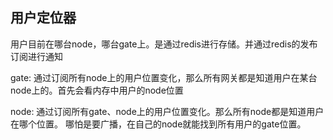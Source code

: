 ## 用户定位器

用户目前在哪台node，哪台gate上。是通过redis进行存储。并通过redis的发布订阅进行通知

gate: 通过订阅所有node上的用户位置变化，那么所有网关都是知道用户在某台node上的。首先会看内存中用户的node位置

node: 通过订阅所有gate、node上的用户位置变化。那么所有node都是知道用户在哪个位置。 哪怕是要广播，在自己的node就能找到所有用户的gate位置。







